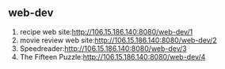 ## web-dev

1. recipe web site:<http://106.15.186.140:8080/web-dev/1>
2. movie review web site:<http://106.15.186.140:8080/web-dev/2>
3. Speedreader:<http://106.15.186.140:8080/web-dev/3>
4. The Fifteen Puzzle:<http://106.15.186.140:8080/web-dev/4>
